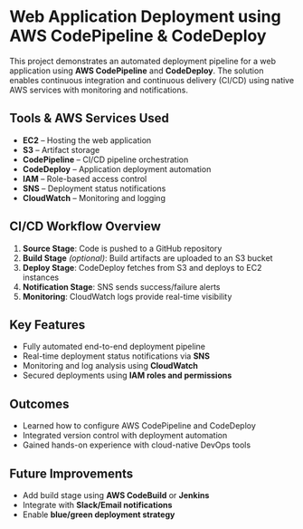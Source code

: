 # Web Application Deployment using AWS CodePipeline & CodeDeploy

This project demonstrates an automated deployment pipeline for a web application using **AWS CodePipeline** and **CodeDeploy**. The solution enables continuous integration and continuous delivery (CI/CD) using native AWS services with monitoring and notifications.

## Tools & AWS Services Used

- **EC2** – Hosting the web application
- **S3** – Artifact storage
- **CodePipeline** – CI/CD pipeline orchestration
- **CodeDeploy** – Application deployment automation
- **IAM** – Role-based access control
- **SNS** – Deployment status notifications
- **CloudWatch** – Monitoring and logging

## CI/CD Workflow Overview

1. **Source Stage**: Code is pushed to a GitHub repository
2. **Build Stage** *(optional)*: Build artifacts are uploaded to an S3 bucket
3. **Deploy Stage**: CodeDeploy fetches from S3 and deploys to EC2 instances
4. **Notification Stage**: SNS sends success/failure alerts
5. **Monitoring**: CloudWatch logs provide real-time visibility

## Key Features

- Fully automated end-to-end deployment pipeline
- Real-time deployment status notifications via **SNS**
- Monitoring and log analysis using **CloudWatch**
- Secured deployments using **IAM roles and permissions**

## Outcomes

- Learned how to configure AWS CodePipeline and CodeDeploy
- Integrated version control with deployment automation
- Gained hands-on experience with cloud-native DevOps tools

## Future Improvements

- Add build stage using **AWS CodeBuild** or **Jenkins**
- Integrate with **Slack/Email notifications**
- Enable **blue/green deployment strategy**

